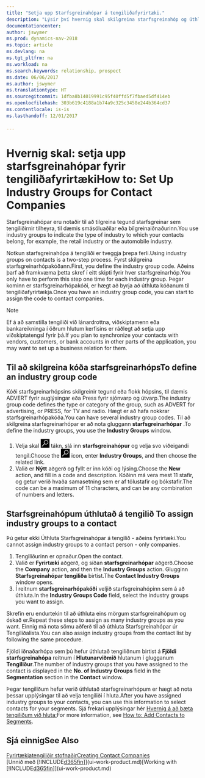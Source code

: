 ```yaml
---
title: "Setja upp Starfsgreinahópar á tengiliðafyrirtæki."
description: "Lýsir því hvernig skal skilgreina starfsgreinahóp og úthluta honum til tengiliðafyrirtækis, til dæmis smásöluaðilar eða bílgreinaiðnaðurinn."
documentationcenter: 
author: jswymer
ms.prod: dynamics-nav-2018
ms.topic: article
ms.devlang: na
ms.tgt_pltfrm: na
ms.workload: na
ms.search.keywords: relationship, prospect
ms.date: 06/06/2017
ms.author: jswymer
ms.translationtype: HT
ms.sourcegitcommit: 1dfba8b14019991c95f40ffd5f7fbaed5df414eb
ms.openlocfilehash: 303b619c4188a1b74a9c325c3458e244b364cd37
ms.contentlocale: is-is
ms.lasthandoff: 12/01/2017

---
```

# <a name="how-to-set-up-industry-groups-for-contact-companies"></a><span data-ttu-id="66b87-103">Hvernig skal: setja upp starfsgreinahópar fyrir tengiliðafyrirtæki</span><span class="sxs-lookup"><span data-stu-id="66b87-103">How to: Set Up Industry Groups for Contact Companies</span></span>
<span data-ttu-id="66b87-104">Starfsgreinahópar eru notaðir til að tilgreina tegund starfsgreinar sem tengiliðirnir tilheyra, til dæmis smásöluaðilar eða bílgreinaiðnaðurinn.</span><span class="sxs-lookup"><span data-stu-id="66b87-104">You use industry groups to indicate the type of industry to which your contacts belong, for example, the retail industry or the automobile industry.</span></span>

<span data-ttu-id="66b87-105">Notkun starfsgreinahópa á tengiliði er tveggja þrepa ferli.</span><span class="sxs-lookup"><span data-stu-id="66b87-105">Using industry groups on contacts is a two-step process.</span></span> <span data-ttu-id="66b87-106">Fyrst skilgreina starfsgreinarhópakóðann.</span><span class="sxs-lookup"><span data-stu-id="66b87-106">First, you define the industry group code.</span></span> <span data-ttu-id="66b87-107">Aðeins þarf að framkvæma þetta skref í eitt skipti fyrir hver starfsgreinarhóp.</span><span class="sxs-lookup"><span data-stu-id="66b87-107">You only have to perform this step one time for each industry group.</span></span> <span data-ttu-id="66b87-108">Þegar kominn er starfsgreinarhópakóði, er hægt að byrja að úthluta kóðanum til tengiliðafyrirtækja.</span><span class="sxs-lookup"><span data-stu-id="66b87-108">Once you have an industry group code, you can start to assign the code to contact companies.</span></span>

> [!NOTE]  
>   <span data-ttu-id="66b87-109">Ef á að samstilla tengiliði við lánardrottna, viðskiptamenn eða bankareikninga í öðrum hlutum kerfisins er ráðlegt að setja upp viðskiptatengsl fyrir þá.</span><span class="sxs-lookup"><span data-stu-id="66b87-109">If you plan to synchronize your contacts with vendors, customers, or bank accounts in other parts of the application, you may want to set up a business relation for them.</span></span>

## <a name="to-define-an-industry-group-code"></a><span data-ttu-id="66b87-110">Til að skilgreina kóða starfsgreinarhóps</span><span class="sxs-lookup"><span data-stu-id="66b87-110">To define an industry group code</span></span>
<span data-ttu-id="66b87-111">Kóði starfsgreinarhópsins skilgreinir tegund eða flokk hópsins, til dæmis ADVERT fyrir auglýsingar eða Press fyrir sjónvarp og útvarp.</span><span class="sxs-lookup"><span data-stu-id="66b87-111">The industry group code defines the type or category of the group, such as ADVERT for advertising, or PRESS, for TV and radio.</span></span> <span data-ttu-id="66b87-112">Hægt er að hafa nokkrar starfsgreinarhópakóða.</span><span class="sxs-lookup"><span data-stu-id="66b87-112">You can have several industry group codes.</span></span> <span data-ttu-id="66b87-113">Til að skilgreina starfsgreinarhópar er að nota gluggann **starfsgreinarhópar** .</span><span class="sxs-lookup"><span data-stu-id="66b87-113">To define the industry groups, you use the **Industry Groups** window.</span></span>

1. <span data-ttu-id="66b87-114">Velja skal ![Leit að síðu eða skýrslu](media/ui-search/search_small.png "Leit að síðu eða skýrslu táknið") tákn, slá inn **starfsgreinahópur** og velja svo viðeigandi tengil.</span><span class="sxs-lookup"><span data-stu-id="66b87-114">Choose the ![Search for Page or Report](media/ui-search/search_small.png "Search for Page or Report icon") icon, enter **Industry Groups**, and then choose the related link.</span></span>
2. <span data-ttu-id="66b87-115">Valið er **Nýtt** aðgerð og fyllt er inn kóði og lýsing.</span><span class="sxs-lookup"><span data-stu-id="66b87-115">Choose the **New** action, and fill in a code and description.</span></span> <span data-ttu-id="66b87-116">Kóðinn má vera mest 11 stafir, og getur verið hvaða samasetning sem er af tölustafir og bókstafir.</span><span class="sxs-lookup"><span data-stu-id="66b87-116">The code can be a maximum of 11 characters, and can be any combination of numbers and letters.</span></span>

## <span data-ttu-id="66b87-117"><a name="AssignIndustryGroupContact"></a> Starfsgreinahópum úthlutað á tengilið</span><span class="sxs-lookup"><span data-stu-id="66b87-117"><a name="AssignIndustryGroupContact"></a> To assign industry groups to a contact</span></span>
<span data-ttu-id="66b87-118">Þú getur ekki Úthluta Starfsgreinahópar á tengilið - aðeins fyrirtæki.</span><span class="sxs-lookup"><span data-stu-id="66b87-118">You cannot assign industry groups to a contact person - only companies.</span></span>

1. <span data-ttu-id="66b87-119">Tengiliðurinn er opnaður.</span><span class="sxs-lookup"><span data-stu-id="66b87-119">Open the contact.</span></span>
2. <span data-ttu-id="66b87-120">Valið er **Fyrirtæki** aðgerð, og síðan **starfsgreinarhópar** aðgerð.</span><span class="sxs-lookup"><span data-stu-id="66b87-120">Choose the **Company** action, and then the **Industry Groups** action.</span></span> <span data-ttu-id="66b87-121">Glugginn **Starfsgreinahópar tengiliða** birtist.</span><span class="sxs-lookup"><span data-stu-id="66b87-121">The **Contact Industry Groups** window opens.</span></span>
3. <span data-ttu-id="66b87-122">Í reitnum **starfsgreinarhópakóði** veljið starfsgreinahópinn sem á að úthluta.</span><span class="sxs-lookup"><span data-stu-id="66b87-122">In the **Industry Groups Code** field, select the industry groups you want to assign.</span></span>

<span data-ttu-id="66b87-123">Skrefin eru endurtekin til að úthluta eins mörgum starfsgreinahópum og óskað er.</span><span class="sxs-lookup"><span data-stu-id="66b87-123">Repeat these steps to assign as many industry groups as you want.</span></span> <span data-ttu-id="66b87-124">Einnig má nota sömu aðferð til að úthluta Starfsgreinahópar úr Tengiliðalista.</span><span class="sxs-lookup"><span data-stu-id="66b87-124">You can also assign industry groups from the contact list by following the same procedure.</span></span>

<span data-ttu-id="66b87-125">Fjöldi iðnaðarhópa sem þú hefur úthlutað tengiliðnum birtist á **Fjöldi starfsgreinahópa** reitnum í **Hlutunarviðmið** hlutanum í glugganum **Tengiliður**.</span><span class="sxs-lookup"><span data-stu-id="66b87-125">The number of industry groups that you have assigned to the contact is displayed in the **No. of Industry Groups** field in the **Segmentation** section in the **Contact** window.</span></span>

<span data-ttu-id="66b87-126">Þegar tengiliðum hefur verið úthlutað starfsgreinarhópum er hægt að nota þessar upplýsingar til að velja tengiliði í hluta.</span><span class="sxs-lookup"><span data-stu-id="66b87-126">After you have assigned industry groups to your contacts, you can use this information to select contacts for your segments.</span></span> <span data-ttu-id="66b87-127">Sjá frekari upplýsingar hér [Hvernig á að bæta tengiliðum við hluta:](marketing-add-contact-segment.md)</span><span class="sxs-lookup"><span data-stu-id="66b87-127">For more information, see [How to: Add Contacts to Segments](marketing-add-contact-segment.md).</span></span>

## <a name="see-also"></a><span data-ttu-id="66b87-128">Sjá einnig</span><span class="sxs-lookup"><span data-stu-id="66b87-128">See Also</span></span>
[<span data-ttu-id="66b87-129">Fyrirtækjatengiliðir stofnaðir</span><span class="sxs-lookup"><span data-stu-id="66b87-129">Creating Contact Companies</span></span>](marketing-create-contact-companies.md)  
<span data-ttu-id="66b87-130">[Unnið með [!INCLUDE[d365fin](includes/d365fin_md.md)]](ui-work-product.md)</span><span class="sxs-lookup"><span data-stu-id="66b87-130">[Working with [!INCLUDE[d365fin](includes/d365fin_md.md)]](ui-work-product.md)</span></span>

